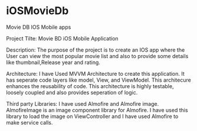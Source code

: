 # iOSMovieDb
Movie DB IOS Mobile apps

Project Tilte: Movie BD iOS Mobile Application

Description: The purpose of the project is to create an IOS app where the User can view the most popular movie list and also to provide some 
             details like thumbnail,Release year and rating.

Architecture: I have Used MVVM Architecture to create this application. It has seperate code layers like model, View, and ViewModel. 
              This architecure enhances the reusability of code. This architecture is highly testable, loosely coupled and also provides seperation of                   logic. 
              
Third party Libraries: I have used Almofire and Almofire image. AlmofireImage is an image component library for Almofire. I have used this library to load 
              the image on ViewController and I have used Almofire to make service calls.
                      
